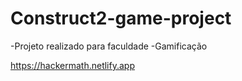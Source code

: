 # Construct2-game-project

-Projeto realizado para faculdade
-Gamificação

https://hackermath.netlify.app
